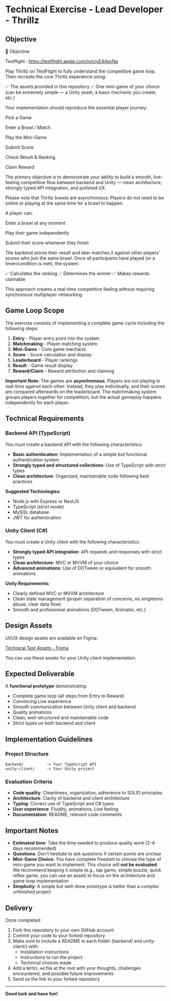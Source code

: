 # Technical Exercise - Lead Developer - Thrillz

## Objective

🎯 Objective

Testflight : https://testflight.apple.com/join/yE44pvNa

Play Thrillz on TestFlight to fully understand the competitive game loop.
Then recreate the core Thrillz experience using:

✅ The assets provided in this repository
✅ One mini-game of your choice
(can be extremely simple — a Unity asset, a basic mechanic you create, etc.)

Your implementation should reproduce the essential player journey:

Pick a Game

Enter a Brawl / Match

Play the Mini-Game

Submit Score 

Check Result & Ranking

Claim Reward

The primary objective is to demonstrate your ability to build a smooth, live-feeling competitive flow between backend and Unity — clean architecture, strongly typed API integration, and polished UX.

Please note that Thrillz brawls are asynchronous:
Players do not need to be online or playing at the same time for a brawl to happen.

A player can:

Enter a brawl at any moment

Play their game independently

Submit their score whenever they finish

The backend stores their result and later matches it against other players’ scores who join the same brawl. Once all participants have played (or a timer/condition is met), the system:

✅ Calculates the ranking
✅ Determines the winner
✅ Makes rewards claimable

This approach creates a real-time competitive feeling without requiring synchronous multiplayer networking.
## Game Loop Scope

The exercise consists of implementing a complete game cycle including the following steps:

1. **Entry** - Player entry point into the system
2. **Matchmaking** - Player matching system
3. **Mini-Game** - Core game mechanic
4. **Score** - Score calculation and display
5. **Leaderboard** - Player rankings
6. **Result** - Game result display
7. **Reward/Claim** - Reward attribution and claiming

**Important Note:** The games are **asynchronous**. Players are not playing in real-time against each other. Instead, they play individually, and their scores are compared afterwards on the leaderboard. The matchmaking system groups players together for competition, but the actual gameplay happens independently for each player.

## Technical Requirements

### Backend API (TypeScript)

You must create a backend API with the following characteristics:

- **Basic authentication**: Implementation of a simple but functional authentication system
- **Strongly typed and structured collections**: Use of TypeScript with strict types
- **Clean architecture**: Organized, maintainable code following best practices

**Suggested Technologies:**
- Node.js with Express or NestJS
- TypeScript (strict mode)
- MySQL database
- JWT for authentication

### Unity Client (C#)

You must create a Unity client with the following characteristics:

- **Strongly typed API integration**: API requests and responses with strict types
- **Clean architecture**: MVC or MVVM of your choice
- **Advanced animations**: Use of DOTween or equivalent for smooth animations

**Unity Requirements:**
- Clearly defined MVC or MVVM architecture
- Clean state management (proper separation of concerns, no singletons abuse, clear data flow)
- Smooth and professional animations (DOTween, Animator, etc.)

## Design Assets

UI/UX design assets are available on Figma:

[Technical Test Assets - Figma](https://www.figma.com/design/vgveBFBH8Dl2mNMK0IWqCB/Technical-test-Assets?node-id=0-1&t=4jbe5sXNrcO2Kk0k-1)

You can use these assets for your Unity client implementation.

## Expected Deliverable

A **functional prototype** demonstrating:

- Complete game loop (all steps from Entry to Reward)
- Convincing Live experience
- Smooth communication between Unity client and backend
- Quality animations
- Clean, well-structured and maintainable code
- Strict types on both backend and client

## Implementation Guidelines

### Project Structure

```
backend/          -> Your TypeScript API
unity-client/     -> Your Unity project
```

### Evaluation Criteria

- **Code quality**: Cleanliness, organization, adherence to SOLID principles
- **Architecture**: Clarity of backend and client architecture
- **Typing**: Correct use of TypeScript and C# types
- **User experience**: Fluidity, animations, Live feeling
- **Documentation**: README, relevant code comments

## Important Notes

- **Estimated time**: Take the time needed to produce quality work (2-4 days recommended)
- **Questions**: Don't hesitate to ask questions if certain points are unclear
- **Mini-Game Choice**: You have complete freedom to choose the type of mini-game you want to implement. This choice will **not be evaluated**. We recommend keeping it simple (e.g., tap game, simple puzzle, quick reflex game, you can use an asset) to focus on the architecture and game loop implementation
- **Simplicity**: A simple but well-done prototype is better than a complex unfinished project

## Delivery

Once completed:

1. Fork this repository to your own GitHub account
2. Commit your code to your forked repository
3. Make sure to include a README in each folder (backend/ and unity-client/) with:
   - Installation instructions
   - Instructions to run the project
   - Technical choices made
4. Add a `NOTES.md` file at the root with your thoughts, challenges encountered, and possible future improvements
5. Send us the link to your forked repository

---

**Good luck and have fun!**
